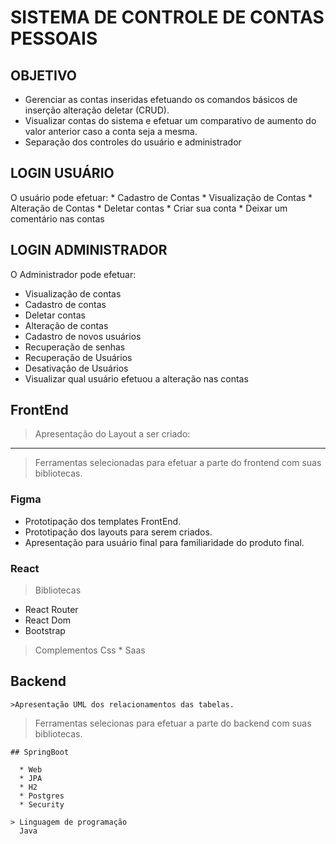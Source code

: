 # SISTEMA DE CONTROLE DE CONTAS PESSOAIS
## OBJETIVO

* Gerenciar as contas inseridas efetuando os comandos básicos de inserção alteração deletar (CRUD).
* Visualizar contas do sistema e efetuar um comparativo de aumento do valor anterior caso a conta seja a mesma.
* Separação dos controles do usuário e administrador

## LOGIN USUÁRIO

  O usuário pode efetuar:
    * Cadastro de Contas
    * Visualização de Contas
    * Alteração de Contas
    * Deletar contas
    * Criar sua conta
    * Deixar um comentário nas contas

## LOGIN ADMINISTRADOR
 
  O Administrador pode efetuar:
  
   * Visualização de contas
   * Cadastro de contas
   * Deletar contas
   * Alteração de contas
   * Cadastro de novos usuários
   * Recuperação de senhas
   * Recuperação de Usuários
   * Desativação de Usuários
   * Visualizar qual usuário efetuou a alteração nas contas
    
    
    
## FrontEnd
  >Apresentação do Layout a ser criado:
  
  ><Colocar o link do figma aqui>
  <hr>
  
  >Ferramentas selecionadas para efetuar a parte do frontend com suas bibliotecas.

  ### Figma
    
   * Prototipação dos templates FrontEnd.
   * Prototipação dos layouts para serem criados.
   * Apresentação para usuário final para familiaridade do produto final.

  ### React
   >Bibliotecas
  
   * React Router
   * React Dom
   * Bootstrap
   
   >Complementos Css
    * Saas
  
 ## Backend
    >Apresentação UML dos relacionamentos das tabelas.
  
  ><Colocar o link da uml aqui>
  
  > Ferramentas selecionas para efetuar a parte do backend com suas bibliotecas.
  
    ## SpringBoot
      
      * Web
      * JPA
      * H2
      * Postgres
      * Security
      
    > Linguagem de programação
      Java
